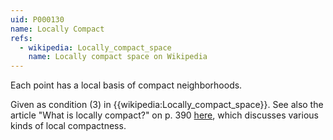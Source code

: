 ```yaml
---
uid: P000130
name: Locally Compact
refs:
  - wikipedia: Locally_compact_space
    name: Locally compact space on Wikipedia
---
```

Each point has a local basis of compact neighborhoods.

Given as condition (3) in {{wikipedia:Locally_compact_space}}.  See also the article "What is locally compact?" on p. 390 [here](http://www.pme-math.org/journal/issues/PMEJ.Vol.9.No.6.pdf), which discusses various kinds of local compactness.
